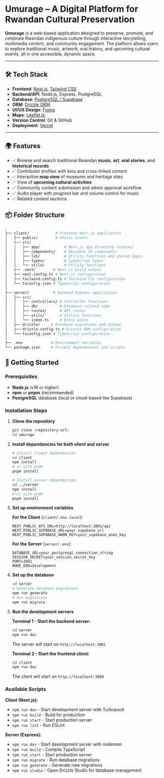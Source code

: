 # Umurage – A Digital Platform for Rwandan Cultural Preservation

**Umurage** is a web-based application designed to preserve, promote, and celebrate Rwandan indigenous culture through interactive storytelling, multimedia content, and community engagement. The platform allows users to explore traditional music, artwork, oral history, and upcoming cultural events, all in one accessible, dynamic space.

---

## 🛠 Tech Stack

- **Frontend**: [Next.js](https://nextjs.org/), [Tailwind CSS](https://tailwindcss.com/)
- **Backend/API**: Node.js, Express, PostgreSQL
- **Database**: [PostgreSQL / Supabase](https://www.supabase.com/)
- **ORM**: [Drizzle ORM](https://orm.drizzle.team/)
- **UI/UX Design**: [Figma](https://figma.com)
- **Maps**: [Leaflet.js](https://leafletjs.com/)
- **Version Control**: Git & GitHub
- **Deployment**: [Vercel](https://vercel.com/)

---

## 🌍 Features

- ✅ Browse and search traditional Rwandan **music**, **art**, **oral stories**, and **historical records**
- ✅ Contributor profiles with bios and cross-linked content
- ✅ Interactive **map view** of museums and heritage sites
- ✅ View of **upcoming cultural activities**
- ✅ Community content submission and admin approval workflow
- ✅ Audio player with progress bar and volume control for music
- ✅ Related content sections

## 📦 Folder Structure

```bash
.
├── client/            # Frontend Next.js application
│   ├── public/        # Static assets
│   ├── src/
│   │   ├── app/           # Next.js app directory (routes)
│   │   ├── components/    # Reusable UI components
│   │   ├── lib/           # Utility functions and shared logic
│   │   ├── types/         # TypeScript types
│   │   └── utils/         # Utility functions
│   ├── .next/        # Next.js build output
│   ├── next.config.ts # Next.js configuration
│   ├── tailwind.config.ts # Tailwind CSS configuration
│   └── tsconfig.json # TypeScript configuration
│
├── server/           # Backend Express application
│   ├── src/
│   │   ├── controllers/ # Controller functions
│   │   ├── db/          # Database related code
│   │   ├── routes/      # API routes
│   │   ├── utils/       # Utility functions
│   │   └── index.ts     # Entry point
│   ├── drizzle/     # Database migrations and schema
│   ├── drizzle.config.ts # Drizzle ORM configuration
│   └── tsconfig.json # TypeScript configuration
│
├── .env             # Environment variables
└── package.json     # Project dependencies and scripts
```

## 🚀 Getting Started

### Prerequisites

- **Node.js** (v18 or higher)
- **npm** or **pnpm** (recommended)
- **PostgreSQL** database (local or cloud-based like Supabase)

### Installation Steps

1. **Clone the repository**

   ```bash
   git clone <repository-url>
   cd umurage
   ```

2. **Install dependencies for both client and server**

   ```bash
   # Install client dependencies
   cd client
   npm install
   # or with pnpm
   pnpm install

   # Install server dependencies
   cd ../server
   npm install
   # or with pnpm
   pnpm install
   ```

3. **Set up environment variables**

   **For the Client** (`client/.env.local`):

   ```env
   NEXT_PUBLIC_API_URL=http://localhost:3001/api
   NEXT_PUBLIC_SUPABASE_URL=your_supabase_url
   NEXT_PUBLIC_SUPABASE_ANON_KEY=your_supabase_anon_key
   ```

   **For the Server** (`server/.env`):

   ```env
   DATABASE_URL=your_postgresql_connection_string
   SESSION_SECRET=your_session_secret_key
   PORT=3001
   NODE_ENV=development
   ```

4. **Set up the database**

   ```bash
   cd server
   # Generate database migrations
   npm run generate
   # Run migrations
   npm run migrate
   ```

5. **Run the development servers**

   **Terminal 1 - Start the backend server:**

   ```bash
   cd server
   npm run dev
   ```

   The server will start on `http://localhost:3001`

   **Terminal 2 - Start the frontend client:**

   ```bash
   cd client
   npm run dev
   ```

   The client will start on `http://localhost:3000`

### Available Scripts

**Client (Next.js):**

- `npm run dev` - Start development server with Turbopack
- `npm run build` - Build for production
- `npm run start` - Start production server
- `npm run lint` - Run ESLint

**Server (Express):**

- `npm run dev` - Start development server with nodemon
- `npm run build` - Compile TypeScript
- `npm run start` - Start production server
- `npm run migrate` - Run database migrations
- `npm run generate` - Generate new migrations
- `npm run studio` - Open Drizzle Studio for database management
